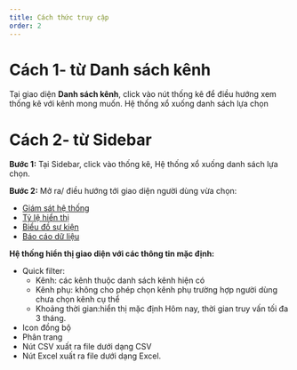 ```yaml
---
title: Cách thức truy cập
order: 2
---
```

# Cách 1- từ Danh sách kênh
Tại giao diện **Danh sách kênh**, click vào nút thống kê để điều hướng xem thống kê với kênh mong muốn.
Hệ thống xổ xuống danh sách lựa chọn

# Cách 2- từ Sidebar
**Bước 1:** Tại Sidebar, click vào thống kê, Hệ thống xổ xuống danh sách lựa chọn.

**Bước 2:** 
Mở ra/ điều hướng tới giao diện người dùng vừa chọn:
* [Giám sát hệ thống](./3-monitor)
* [Tỷ lệ hiển thị](./4-fillrate)
* [Biểu đồ sự kiện](./5-event-chart)
* [Báo cáo dữ liệu](./6-data-reporting)

**Hệ thống hiển thị giao diện với các thông tin mặc định:**
* Quick filter: 
    * Kênh: các kênh thuộc danh sách kênh hiện có
    * Kênh phụ: không cho phép chọn kênh phụ trường hợp người dùng chưa chọn kênh cụ thể
    * Khoảng thời gian:hiển thị mặc định Hôm nay, thời gian truy vấn tối đa 3 tháng.
* Icon đồng bộ
* Phân trang
* Nút CSV xuất ra file dưới dạng CSV
* Nút Excel xuất ra file dưới dạng Excel.




